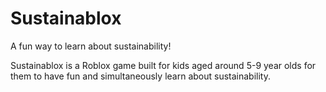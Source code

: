 # Sustainablox

A fun way to learn about sustainability!

Sustainablox is a Roblox game built for kids aged around 5-9 year olds for them to have fun and simultaneously learn about sustainability.
